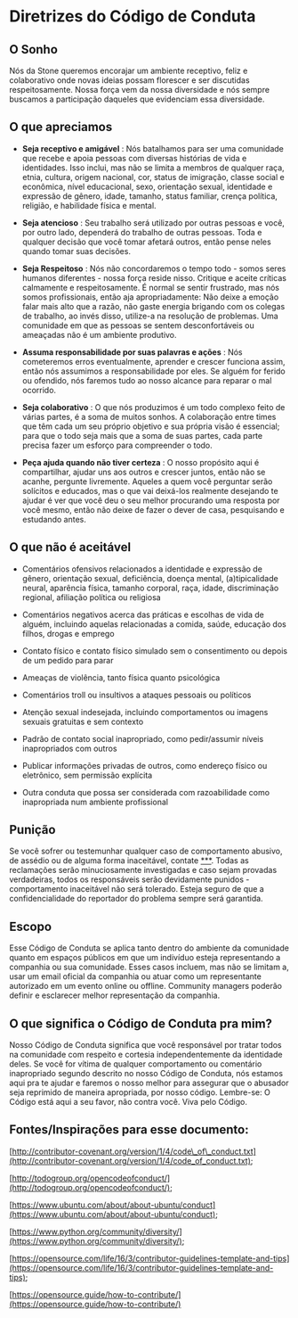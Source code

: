 # Diretrizes do Código de Conduta


## O Sonho

Nós da Stone queremos encorajar um ambiente receptivo, feliz e colaborativo onde novas ideias possam florescer e ser discutidas respeitosamente. Nossa força vem da nossa diversidade e nós sempre buscamos a participação daqueles que evidenciam essa diversidade.

## O que apreciamos

- **Seja receptivo e amigável** : Nós batalhamos para ser uma comunidade que recebe e apoia pessoas com diversas histórias de vida e identidades. Isso inclui, mas não se limita a membros de qualquer raça, etnia, cultura, origem nacional, cor, status de imigração, classe social e econômica, nível educacional, sexo, orientação sexual, identidade e expressão de gênero, idade, tamanho, status familiar, crença política, religião, e habilidade física e mental.

- **Seja atencioso** : Seu trabalho será utilizado por outras pessoas e você, por outro lado, dependerá do trabalho de outras pessoas. Toda e qualquer decisão que você tomar afetará outros, então pense neles quando tomar suas decisões.
- **Seja Respeitoso** : Nós não concordaremos o tempo todo - somos seres humanos diferentes - nossa força reside nisso. Critique e aceite críticas calmamente e respeitosamente.  É normal se sentir frustrado, mas nós somos profissionais, então aja apropriadamente: Não deixe a emoção falar mais alto que a razão, não gaste energia brigando com os colegas de trabalho, ao invés disso, utilize-a na resolução de problemas. Uma comunidade em que as pessoas se sentem desconfortáveis ou ameaçadas não é um ambiente produtivo.
- **Assuma responsabilidade por suas palavras e ações** : Nós cometeremos erros eventualmente, aprender e crescer funciona assim, então nós assumimos a responsabilidade por eles. Se alguém for ferido ou ofendido, nós faremos tudo ao nosso alcance para reparar o mal ocorrido.
- **Seja colaborativo** : O que nós produzimos é um todo complexo feito de várias partes, é a soma de muitos sonhos. A colaboração entre times que têm cada um seu próprio objetivo e sua própria visão é essencial; para que o todo seja mais que a soma de suas partes, cada parte precisa fazer um esforço para compreender o todo.
- **Peça ajuda quando não tiver certeza** : O nosso propósito aqui é compartilhar, ajudar uns aos outros e crescer juntos, então não se acanhe, pergunte livremente. Aqueles a quem você perguntar serão solícitos e educados, mas o que vai deixá-los realmente desejando te ajudar é ver que você deu o seu melhor procurando uma resposta por você mesmo, então não deixe de fazer o dever de casa, pesquisando e estudando antes.

## O que não é aceitável

- Comentários ofensivos relacionados a identidade e expressão de gênero, orientação sexual, deficiência, doença mental, (a)tipicalidade neural, aparência física, tamanho corporal, raça, idade, discriminação regional, afiliação política ou religiosa

- Comentários negativos acerca das práticas e escolhas de vida de alguém, incluindo aquelas relacionadas a comida, saúde, educação dos filhos, drogas e emprego

- Contato físico e contato físico simulado sem o consentimento ou depois de um pedido para parar
- Ameaças de violência, tanto física quanto psicológica

- Comentários troll ou insultivos a ataques pessoais ou políticos

- Atenção sexual indesejada, incluindo comportamentos ou imagens sexuais gratuitas e sem contexto

- Padrão de contato social inapropriado, como pedir/assumir níveis inapropriados com outros

- Publicar informações privadas de outros, como endereço físico ou eletrônico, sem permissão explícita

- Outra conduta que possa ser considerada com razoabilidade como inapropriada num ambiente profissional

## Punição

Se você sofrer ou testemunhar qualquer caso de comportamento abusivo, de assédio ou de alguma forma inaceitável, contate [\*\*\*](mailto:HELPME@stone.com.br). Todas as reclamações serão minuciosamente investigadas e caso sejam provadas verdadeiras, todos os responsáveis serão devidamente punidos - comportamento inaceitável não será tolerado. Esteja seguro de que a confidencialidade do reportador do problema sempre será garantida.

## Escopo

Esse Código de Conduta se aplica tanto dentro do ambiente da comunidade quanto em espaços públicos em que um indivíduo esteja representando a companhia ou sua comunidade. Esses casos incluem, mas não se limitam a, usar um email oficial da companhia ou atuar como um representante autorizado em um evento online ou offline. Community managers poderão definir e esclarecer melhor representação da companhia.

## O que significa o Código de Conduta pra mim?

Nosso Código de Conduta significa que você responsável por tratar todos na comunidade com respeito e cortesia independentemente da identidade deles. Se você for vítima de qualquer comportamento ou comentário inapropriado segundo descrito no nosso Código de Conduta, nós estamos aqui pra te ajudar e faremos o nosso melhor para assegurar que o abusador seja reprimido de maneira apropriada, por nosso código. Lembre-se: O Código está aqui a seu favor, não contra você. Viva pelo Código.

## Fontes/Inspirações para esse documento:

[http://contributor-covenant.org/version/1/4/code\_of\_conduct.txt](http://contributor-covenant.org/version/1/4/code_of_conduct.txt);

[http://todogroup.org/opencodeofconduct/](http://todogroup.org/opencodeofconduct/);

[https://www.ubuntu.com/about/about-ubuntu/conduct](https://www.ubuntu.com/about/about-ubuntu/conduct);

[https://www.python.org/community/diversity/](https://www.python.org/community/diversity/);

[https://opensource.com/life/16/3/contributor-guidelines-template-and-tips](https://opensource.com/life/16/3/contributor-guidelines-template-and-tips);

[https://opensource.guide/how-to-contribute/](https://opensource.guide/how-to-contribute/)

